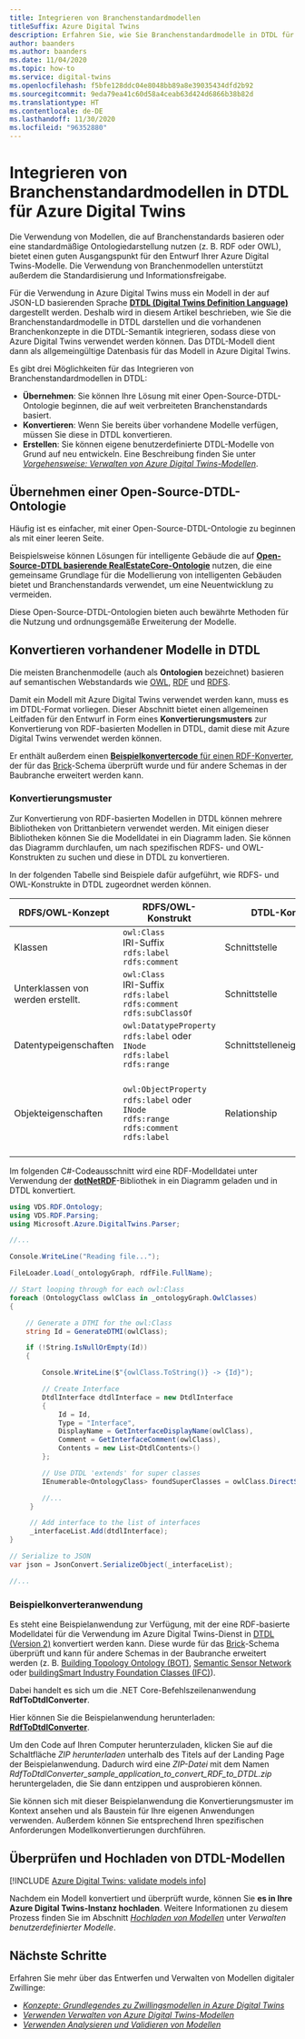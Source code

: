 ```yaml
---
title: Integrieren von Branchenstandardmodellen
titleSuffix: Azure Digital Twins
description: Erfahren Sie, wie Sie Branchenstandardmodelle in DTDL für Azure Digital Twins integrieren, indem Sie entweder spezielle DTDL-Ontologien verwenden oder vorhandene Ontologien konvertieren.
author: baanders
ms.author: baanders
ms.date: 11/04/2020
ms.topic: how-to
ms.service: digital-twins
ms.openlocfilehash: f5bfe128ddc04e8048bb89a8e39035434dfd2b92
ms.sourcegitcommit: 9eda79ea41c60d58a4ceab63d424d6866b38b82d
ms.translationtype: HT
ms.contentlocale: de-DE
ms.lasthandoff: 11/30/2020
ms.locfileid: "96352880"
---
```

# <a name="integrate-industry-standard-models-with-dtdl-for-azure-digital-twins"></a>Integrieren von Branchenstandardmodellen in DTDL für Azure Digital Twins

Die Verwendung von Modellen, die auf Branchenstandards basieren oder eine standardmäßige Ontologiedarstellung nutzen (z. B. RDF oder OWL), bietet einen guten Ausgangspunkt für den Entwurf Ihrer Azure Digital Twins-Modelle. Die Verwendung von Branchenmodellen unterstützt außerdem die Standardisierung und Informationsfreigabe.

Für die Verwendung in Azure Digital Twins muss ein Modell in der auf JSON-LD basierenden Sprache [**DTDL (Digital Twins Definition Language)**](concepts-models.md) dargestellt werden. Deshalb wird in diesem Artikel beschrieben, wie Sie die Branchenstandardmodelle in DTDL darstellen und die vorhandenen Branchenkonzepte in die DTDL-Semantik integrieren, sodass diese von Azure Digital Twins verwendet werden können. Das DTDL-Modell dient dann als allgemeingültige Datenbasis für das Modell in Azure Digital Twins.

Es gibt drei Möglichkeiten für das Integrieren von Branchenstandardmodellen in DTDL:
* **Übernehmen**: Sie können Ihre Lösung mit einer Open-Source-DTDL-Ontologie beginnen, die auf weit verbreiteten Branchenstandards basiert. 
* **Konvertieren**: Wenn Sie bereits über vorhandene Modelle verfügen, müssen Sie diese in DTDL konvertieren.
* **Erstellen**: Sie können eigene benutzerdefinierte DTDL-Modelle von Grund auf neu entwickeln. Eine Beschreibung finden Sie unter [*Vorgehensweise: Verwalten von Azure Digital Twins-Modellen*](how-to-manage-model.md).

## <a name="adopt-an-open-source-dtdl-ontology"></a>Übernehmen einer Open-Source-DTDL-Ontologie

Häufig ist es einfacher, mit einer Open-Source-DTDL-Ontologie zu beginnen als mit einer leeren Seite. 

Beispielsweise können Lösungen für intelligente Gebäude die auf [**Open-Source-DTDL basierende RealEstateCore-Ontologie**](https://github.com/Azure/opendigitaltwins-building) nutzen, die eine gemeinsame Grundlage für die Modellierung von intelligenten Gebäuden bietet und Branchenstandards verwendet, um eine Neuentwicklung zu vermeiden. 

Diese Open-Source-DTDL-Ontologien bieten auch bewährte Methoden für die Nutzung und ordnungsgemäße Erweiterung der Modelle. 

## <a name="convert-existing-models-to-dtdl"></a>Konvertieren vorhandener Modelle in DTDL

Die meisten Branchenmodelle (auch als **Ontologien** bezeichnet) basieren auf semantischen Webstandards wie [OWL](https://www.w3.org/OWL/), [RDF](https://www.w3.org/2001/sw/wiki/RDF) und [RDFS](https://www.w3.org/2001/sw/wiki/RDFS). 

Damit ein Modell mit Azure Digital Twins verwendet werden kann, muss es im DTDL-Format vorliegen. Dieser Abschnitt bietet einen allgemeinen Leitfaden für den Entwurf in Form eines **Konvertierungsmusters** zur Konvertierung von RDF-basierten Modellen in DTDL, damit diese mit Azure Digital Twins verwendet werden können. 

Er enthält außerdem einen [**Beispielkonvertercode** für einen RDF-Konverter](#sample-converter-application), der für das [Brick](https://brickschema.org/ontology/)-Schema überprüft wurde und für andere Schemas in der Baubranche erweitert werden kann.

### <a name="conversion-pattern"></a>Konvertierungsmuster

Zur Konvertierung von RDF-basierten Modellen in DTDL können mehrere Bibliotheken von Drittanbietern verwendet werden. Mit einigen dieser Bibliotheken können Sie die Modelldatei in ein Diagramm laden. Sie können das Diagramm durchlaufen, um nach spezifischen RDFS- und OWL-Konstrukten zu suchen und diese in DTDL zu konvertieren.   

In der folgenden Tabelle sind Beispiele dafür aufgeführt, wie RDFS- und OWL-Konstrukte in DTDL zugeordnet werden können. 

| RDFS/OWL-Konzept | RDFS/OWL-Konstrukt | DTDL-Konzept | DTDL-Konstrukt |
| --- | --- | --- | --- |
| Klassen | `owl:Class`<br>IRI-Suffix<br>``rdfs:label``<br>``rdfs:comment`` | Schnittstelle | `@type:Interface`<br>`@id`<br>`displayName`<br>`comment` 
| Unterklassen von  werden erstellt. | `owl:Class`<br>IRI-Suffix<br>`rdfs:label`<br>`rdfs:comment`<br>`rdfs:subClassOf` | Schnittstelle | `@type:Interface`<br>`@id`<br>`displayName`<br>`comment`<br>`extends` 
| Datentypeigenschaften | `owl:DatatypeProperty`<br>`rdfs:label` oder `INode`<br>`rdfs:label`<br>`rdfs:range` | Schnittstelleneigenschaften | `@type:Property`<br>`name`<br>`displayName`<br>`schema` 
| Objekteigenschaften | `owl:ObjectProperty`<br>`rdfs:label` oder `INode`<br>`rdfs:range`<br>`rdfs:comment`<br>`rdfs:label` | Relationship | `type:Relationship`<br>`name`<br>`target` (oder weggelassen, wenn ohne `rdfs:range`)<br>`comment`<br>`displayName`<br>

Im folgenden C#-Codeausschnitt wird eine RDF-Modelldatei unter Verwendung der [**dotNetRDF**](https://www.dotnetrdf.org/)-Bibliothek in ein Diagramm geladen und in DTDL konvertiert. 

```csharp
using VDS.RDF.Ontology; 
using VDS.RDF.Parsing; 
using Microsoft.Azure.DigitalTwins.Parser; 

//...

Console.WriteLine("Reading file..."); 

FileLoader.Load(_ontologyGraph, rdfFile.FullName); 

// Start looping through for each owl:Class 
foreach (OntologyClass owlClass in _ontologyGraph.OwlClasses) 
{ 

    // Generate a DTMI for the owl:Class 
    string Id = GenerateDTMI(owlClass); 

    if (!String.IsNullOrEmpty(Id)) 
    { 

        Console.WriteLine($"{owlClass.ToString()} -> {Id}"); 

        // Create Interface
        DtdlInterface dtdlInterface = new DtdlInterface 
        { 
            Id = Id, 
            Type = "Interface", 
            DisplayName = GetInterfaceDisplayName(owlClass), 
            Comment = GetInterfaceComment(owlClass), 
            Contents = new List<DtdlContents>() 
        }; 

        // Use DTDL 'extends' for super classes 
        IEnumerable<OntologyClass> foundSuperClasses = owlClass.DirectSuperClasses; 

        //... 
     }

     // Add interface to the list of interfaces 
     _interfaceList.Add(dtdlInterface); 
} 

// Serialize to JSON 
var json = JsonConvert.SerializeObject(_interfaceList); 

//...
``` 

### <a name="sample-converter-application"></a>Beispielkonverteranwendung 

Es steht eine Beispielanwendung zur Verfügung, mit der eine RDF-basierte Modelldatei für die Verwendung im Azure Digital Twins-Dienst in [DTDL (Version 2)](https://github.com/Azure/opendigitaltwins-dtdl/blob/master/DTDL/v2/dtdlv2.md) konvertiert werden kann. Diese wurde für das [Brick](https://brickschema.org/ontology/)-Schema überprüft und kann für andere Schemas in der Baubranche erweitert werden (z. B. [Building Topology Ontology (BOT)](https://w3c-lbd-cg.github.io/bot/), [Semantic Sensor Network](https://www.w3.org/TR/vocab-ssn/) oder [buildingSmart Industry Foundation Classes (IFC)](https://technical.buildingsmart.org/standards/ifc/ifc-schema-specifications/)).

Dabei handelt es sich um die .NET Core-Befehlszeilenanwendung **RdfToDtdlConverter**.

Hier können Sie die Beispielanwendung herunterladen: [**RdfToDtdlConverter**](/samples/azure-samples/rdftodtdlconverter/digital-twins-model-conversion-samples/). 

Um den Code auf Ihren Computer herunterzuladen, klicken Sie auf die Schaltfläche *ZIP herunterladen* unterhalb des Titels auf der Landing Page der Beispielanwendung. Dadurch wird eine *ZIP-Datei* mit dem Namen *RdfToDtdlConverter_sample_application_to_convert_RDF_to_DTDL.zip* heruntergeladen, die Sie dann entzippen und ausprobieren können.

Sie können sich mit dieser Beispielanwendung die Konvertierungsmuster im Kontext ansehen und als Baustein für Ihre eigenen Anwendungen verwenden. Außerdem können Sie entsprechend Ihren spezifischen Anforderungen Modellkonvertierungen durchführen.

## <a name="validate-and-upload-dtdl-models"></a>Überprüfen und Hochladen von DTDL-Modellen

[!INCLUDE [Azure Digital Twins: validate models info](../../includes/digital-twins-validate.md)]

Nachdem ein Modell konvertiert und überprüft wurde, können Sie **es in Ihre Azure Digital Twins-Instanz hochladen**. Weitere Informationen zu diesem Prozess finden Sie im Abschnitt [*Hochladen von Modellen*](how-to-manage-model.md#upload-models) unter *Verwalten benutzerdefinierter Modelle*.

## <a name="next-steps"></a>Nächste Schritte 

Erfahren Sie mehr über das Entwerfen und Verwalten von Modellen digitaler Zwillinge:
 
* [*Konzepte: Grundlegendes zu Zwillingsmodellen in Azure Digital Twins*](concepts-models.md)
* [*Verwenden Verwalten von Azure Digital Twins-Modellen*](how-to-manage-model.md)
* [*Verwenden Analysieren und Validieren von Modellen*](how-to-parse-models.md)